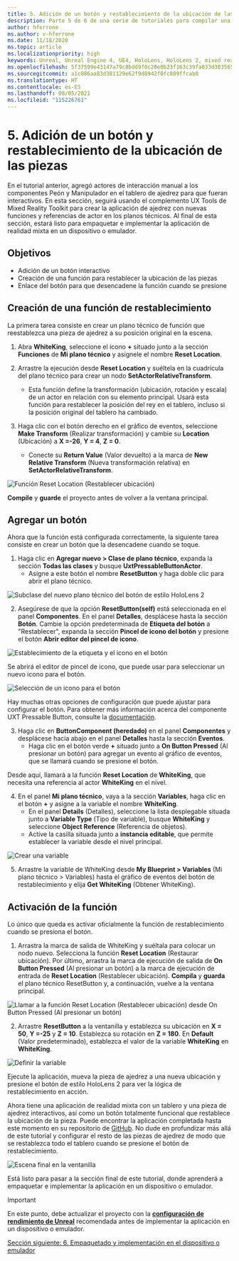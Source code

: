 ```yaml
---
title: 5. Adición de un botón y restablecimiento de la ubicación de las piezas
description: Parte 5 de 6 de una serie de tutoriales para compilar una aplicación de ajedrez con Unreal Engine 4 y el complemento UX Tools de Mixed Reality Toolkit
author: hferrone
ms.author: v-hferrone
ms.date: 11/18/2020
ms.topic: article
ms.localizationpriority: high
keywords: Unreal, Unreal Engine 4, UE4, HoloLens, HoloLens 2, mixed reality, tutorial, getting started, mrtk, uxt, UX Tools, documentation, mixed reality headset, windows mixed reality headset, virtual reality headset
ms.openlocfilehash: 5f37599e43147a79c8bdd9f0c28e0b23f163c39fa833d3835650c28deb4f0898
ms.sourcegitcommit: a1c086aa83d381129e62f9d8942f0fc889ffcab0
ms.translationtype: HT
ms.contentlocale: es-ES
ms.lasthandoff: 08/05/2021
ms.locfileid: "115226761"
---
```

# <a name="5-adding-a-button--resetting-piece-locations"></a>5. Adición de un botón y restablecimiento de la ubicación de las piezas

En el tutorial anterior, agregó actores de interacción manual a los componentes Peón y Manipulador en el tablero de ajedrez para que fueran interactivos. En esta sección, seguirá usando el complemento UX Tools de Mixed Reality Toolkit para crear la aplicación de ajedrez con nuevas funciones y referencias de actor en los planos técnicos. Al final de esta sección, estará listo para empaquetar e implementar la aplicación de realidad mixta en un dispositivo o emulador.

## <a name="objectives"></a>Objetivos

* Adición de un botón interactivo
* Creación de una función para restablecer la ubicación de las piezas
* Enlace del botón para que desencadene la función cuando se presione

## <a name="creating-a-reset-function"></a>Creación de una función de restablecimiento

La primera tarea consiste en crear un plano técnico de función que reestablezca una pieza de ajedrez a su posición original en la escena.

1.  Abra **WhiteKing**, seleccione el icono **+** situado junto a la sección **Funciones** de **Mi plano técnico** y asígnele el nombre **Reset Location**.

2.  Arrastre la ejecución desde **Reset Location** y suéltela en la cuadrícula del plano técnico para crear un nodo **SetActorRelativeTransform**.
    * Esta función define la transformación (ubicación, rotación y escala) de un actor en relación con su elemento principal. Usará esta función para restablecer la posición del rey en el tablero, incluso si la posición original del tablero ha cambiado.

3. Haga clic con el botón derecho en el gráfico de eventos, seleccione **Make Transform** (Realizar transformación) y cambie su **Location** (Ubicación) a **X =-26**, **Y = 4**, **Z = 0**.
    * Conecte su **Return Value** (Valor devuelto) a la marca de **New Relative Transform** (Nueva transformación relativa) en **SetActorRelativeTransform**.

![Función Reset Location (Restablecer ubicación)](images/unreal-uxt/5-function.PNG)

**Compile** y **guarde** el proyecto antes de volver a la ventana principal.


## <a name="adding-a-button"></a>Agregar un botón

Ahora que la función está configurada correctamente, la siguiente tarea consiste en crear un botón que la desencadene cuando se toque.

1.  Haga clic en **Agregar nuevo > Clase de plano técnico**, expanda la sección **Todas las clases** y busque **UxtPressableButtonActor**.
    * Asigne a este botón el nombre **ResetButton** y haga doble clic para abrir el plano técnico.

![Subclase del nuevo plano técnico del botón de estilo HoloLens 2](images/unreal-uxt/5-subclass.PNG)

2. Asegúrese de que la opción **ResetButton(self)** está seleccionada en el panel **Componentes**. En el panel **Detalles**, desplácese hasta la sección **Botón**. Cambie la opción predeterminada de **Etiqueta del botón** a "Restablecer", expanda la sección **Pincel de icono del botón** y presione el botón **Abrir editor del pincel de icono**.

![Establecimiento de la etiqueta y el icono en el botón](images/unreal-uxt/5-buttonconfig.PNG)

Se abrirá el editor de pincel de icono, que puede usar para seleccionar un nuevo icono para el botón.

![Selección de un icono para el botón](images/unreal-uxt/5-iconbrusheditor.PNG)

Hay muchas otras opciones de configuración que puede ajustar para configurar el botón. Para obtener más información acerca del componente UXT Pressable Button, consulte la [documentación](https://microsoft.github.io/MixedReality-UXTools-Unreal/Docs/PressableButton.html).

3. Haga clic en **ButtonComponent (heredado)** en el panel **Componentes** y desplácese hacia abajo en el panel **Detalles** hasta la sección **Eventos**.
    * Haga clic en el botón verde **+** situado junto a **On Button Pressed** (Al presionar un botón) para agregar un evento al gráfico de eventos, que se llamará cuando se presione el botón.

Desde aquí, llamará a la función **Reset Location** de **WhiteKing**, que necesita una referencia al actor **WhiteKing** en el nivel.

4.  En el panel **Mi plano técnico**, vaya a la sección **Variables**, haga clic en el botón **+** y asigne a la variable el nombre **WhiteKing**.
    * En el panel **Details** (Detalles), seleccione la lista desplegable situada junto a **Variable Type** (Tipo de variable), busque **WhiteKing** y seleccione **Object Reference** (Referencia de objetos).
    * Active la casilla situada junto a **instancia editable**, que permite establecer la variable desde el nivel principal.

![Crear una variable](images/unreal-uxt/5-var.PNG)

5.  Arrastre la variable de WhiteKing desde **My Blueprint > Variables** (Mi plano técnico > Variables) hasta el gráfico de eventos del botón de restablecimiento y elija **Get WhiteKing** (Obtener WhiteKing).

## <a name="firing-the-function"></a>Activación de la función

Lo único que queda es activar oficialmente la función de restablecimiento cuando se presiona el botón.

1.  Arrastra la marca de salida de WhiteKing y suéltala para colocar un nodo nuevo. Selecciona la función **Reset Location** (Restaurar ubicación). Por último, arrastra la marca de ejecución de salida de **On Button Pressed** (Al presionar un botón) a la marca de ejecución de entrada de **Reset Location** (Restablecer ubicación). **Compila** y **guarda** el plano técnico ResetButton y, a continuación, vuelve a la ventana principal.

![Llamar a la función Reset Location (Restablecer ubicación) desde On Button Pressed (Al presionar un botón)](images/unreal-uxt/5-callresetloc.PNG)

2.  Arrastre **ResetButton** a la ventanilla y establezca su ubicación en **X = 50**, **Y =-25** y **Z = 10**. Establezca su rotación en **Z = 180**. En **Default** (Valor predeterminado), establezca el valor de la variable **WhiteKing** en **WhiteKing**.

![Definir la variable](images/unreal-uxt/5-buttonlevel.PNG)

Ejecute la aplicación, mueva la pieza de ajedrez a una nueva ubicación y presione el botón de estilo HoloLens 2 para ver la lógica de restablecimiento en acción.

Ahora tiene una aplicación de realidad mixta con un tablero y una pieza de ajedrez interactivos, así como un botón totalmente funcional que restablece la ubicación de la pieza. Puede encontrar la aplicación completada hasta este momento en su repositorio de [GitHub](https://github.com/microsoft/MixedReality-Unreal-Samples/tree/master/ChessApp). No dude en profundizar más allá de este tutorial y configurar el resto de las piezas de ajedrez de modo que se restablezca todo el tablero cuando se presione el botón de restablecimiento.

![Escena final en la ventanilla](images/unreal-uxt/5-endscene.PNG)

Está listo para pasar a la sección final de este tutorial, donde aprenderá a empaquetar e implementar la aplicación en un dispositivo o emulador.

> [!IMPORTANT]
> En este punto, debe actualizar el proyecto con la **[configuración de rendimiento de Unreal](../performance-recommendations-for-unreal.md)** recomendada antes de implementar la aplicación en un dispositivo o emulador.

[Sección siguiente: 6. Empaquetado y implementación en el dispositivo o emulador](unreal-uxt-ch6.md)
